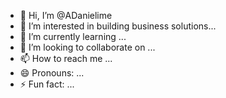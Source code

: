 - 👋 Hi, I’m @ADanielime
- 👀 I’m interested in building business solutions...
- 🌱 I’m currently learning ...
- 💞️ I’m looking to collaborate on ...
- 📫 How to reach me ...
- 😄 Pronouns: ...
- ⚡ Fun fact: ...

<!---
ADanielime/ADanielime is a ✨ special ✨ repository because its `README.md` (this file) appears on your GitHub profile.
You can click the Preview link to take a look at your changes.
--->
